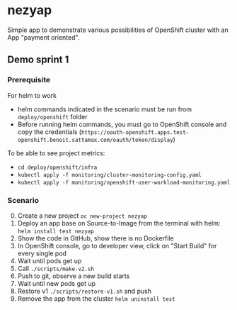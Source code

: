 # nezyap

Simple app to demonstrate various possibilities of OpenShift cluster with an App "payment oriented".

## Demo sprint 1

### Prerequisite
For helm to work
- helm commands indicated in the scenario must be run from `deploy/openshift` folder
- Before running helm commands, you must go to OpenShift console and copy the credentials (`https://oauth-openshift.apps.test-openshift.benoit.sattamax.com/oauth/token/display`)

To be able to see project metrics:
- `cd deploy/openshift/infra`
- `kubectl apply -f monitoring/cluster-monitoring-config.yaml`
- `kubectl apply -f monitoring/openshift-user-workload-monitoring.yaml`

### Scenario
0. Create a new project `oc new-project nezyap`
1. Deploy an app base on Source-to-Image from the terminal with helm: `helm install test nezyap`
2. Show the code in GitHub, show there is no Dockerfile
3. In OpenShift console, go to developer view, click on "Start Build" for every single pod
4. Wait until pods get up
5. Call `./scripts/make-v2.sh`
6. Push to git, observe a new build starts
7. Wait until new pods get up
8. Restore v1 `./scripts/restore-v1.sh` and push
9. Remove the app from the cluster `helm uninstall test`